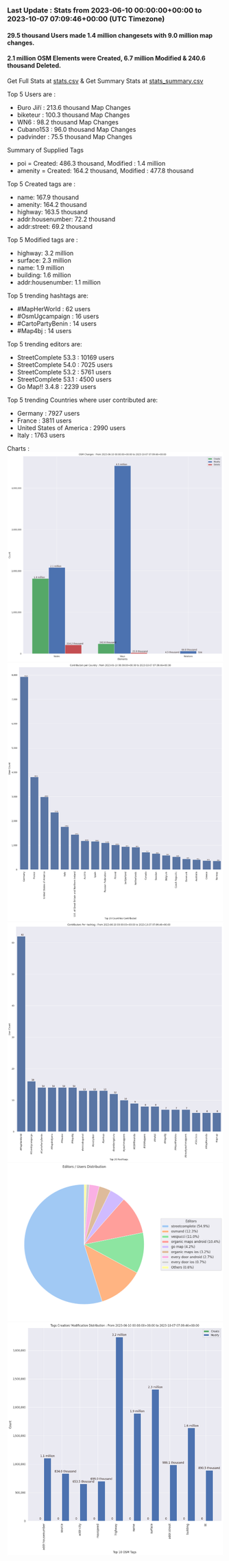 ### Last Update : Stats from 2023-06-10 00:00:00+00:00 to 2023-10-07 07:09:46+00:00 (UTC Timezone)

#### 29.5 thousand Users made 1.4 million changesets with 9.0 million map changes.
#### 2.1 million OSM Elements were Created, 6.7 million Modified & 240.6 thousand Deleted.
Get Full Stats at [stats.csv](/stats/fieldmappers/Daily/stats.csv)
 & Get Summary Stats at [stats_summary.csv](/stats/fieldmappers/Daily/stats_summary.csv)

Top 5 Users are : 
- Đuro Jiří : 213.6 thousand Map Changes
- biketeur : 100.3 thousand Map Changes
- WN6 : 98.2 thousand Map Changes
- Cubano153 : 96.0 thousand Map Changes
- padvinder : 75.5 thousand Map Changes

Summary of Supplied Tags
- poi = Created: 486.3 thousand, Modified : 1.4 million
- amenity = Created: 164.2 thousand, Modified : 477.8 thousand


Top 5 Created tags are :
- name: 167.9 thousand
- amenity: 164.2 thousand
- highway: 163.5 thousand
- addr:housenumber: 72.2 thousand
- addr:street: 69.2 thousand


Top 5 Modified tags are :
- highway: 3.2 million
- surface: 2.3 million
- name: 1.9 million
- building: 1.6 million
- addr:housenumber: 1.1 million


Top 5 trending hashtags are:
- #MapHerWorld : 62 users
- #OsmUgcampaign : 16 users
- #CartoPartyBenin : 14 users
- #Map4bj : 14 users


Top 5 trending editors are:
- StreetComplete 53.3 : 10169 users
- StreetComplete 54.0 : 7025 users
- StreetComplete 53.2 : 5761 users
- StreetComplete 53.1 : 4500 users
- Go Map!! 3.4.8 : 2239 users


Top 5 trending Countries where user contributed are:
- Germany : 7927 users
- France : 3811 users
- United States of America : 2990 users
- Italy : 1763 users


 Charts : 
![Alt text](./stats_osm_changes.png) 
![Alt text](./stats_users_per_country.png) 
![Alt text](./stats_users_per_hashtag.png) 
![Alt text](./stats_editors_pie_chart.png) 
![Alt text](./stats_tags.png) 
